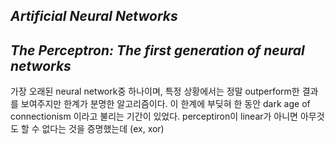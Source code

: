 
## *Artificial Neural Networks*
## *The Perceptron: The first generation of neural networks*

가장 오래된 neural network중 하나이며, 특정 상황에서는 정말 outperform한 결과를 보여주지만 한계가 분명한 알고리즘이다.
이 한계에 부딪혀 한 동안 dark age of connectionism 이라고 불리는 기간이 있었다. 
perceptiron이 linear가 아니면 아무것도 할 수 없다는 것을 증명했는데 (ex, xor) 
